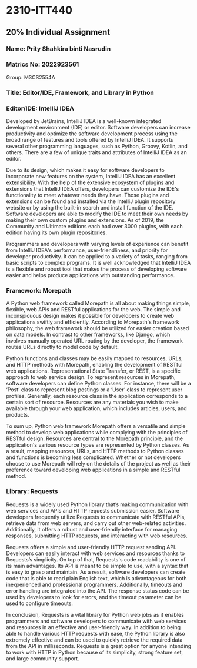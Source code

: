 # 2310-ITT440
## 20% Individual Assignment

### Name: Prity Shahkira binti Nasrudin
### Matrics No: 2022923561  
Group: M3CS2554A

### Title: Editor/IDE, Framework, and Library in Python
### Editor/IDE: IntelliJ IDEA
Developed by JetBrains, IntelliJ IDEA is a well-known integrated development environment (IDE) or editor. Software developers can increase productivity and optimize the software development process using the broad range of features and tools offered by IntelliJ IDEA. It supports several other programming languages, such as Python, Groovy, Kotlin, and others. There are a few of unique traits and attributes of IntelliJ IDEA as an editor.

Due to its design, which makes it easy for software developers to incorporate new features on the system, IntelliJ IDEA has an excellent extensibility. With the help of the extensive ecosystem of plugins and extensions that IntelliJ IDEA offers, developers can customize the IDE's functionality to meet whatever needs they have. Those plugins and extensions can be found and installed via the IntelliJ plugin repository website or by using the built-in search and install function of the IDE. Software developers are able to modify the IDE to meet their own needs by making their own custom plugins and extensions. As of 2019, the Community and Ultimate editions each had over 3000 plugins, with each edition having its own plugin repositories.

Programmers and developers with varying levels of experience can benefit from IntelliJ IDEA's performance, user-friendliness, and priority for developer productivity. It can be applied to a variety of tasks, ranging from basic scripts to complex programs. It is well acknowledged that IntelliJ IDEA is a flexible and robust tool that makes the process of developing software easier and helps produce applications with outstanding performance.

### Framework: Morepath
A Python web framework called Morepath is all about making things simple, flexible, web APIs and RESTful applications for the web. The simple and inconspicuous design makes it possible for developers to create web applications swiftly and efficiently. According to Morepath's framework philosophy, the web framework should be utilized for easier creation based on data models. In contrast to other frameworks, like Django, which involves manually operated URL routing by the developer, the framework routes URLs directly to model code by default. 

Python functions and classes may be easily mapped to resources, URLs, and HTTP methods with Morepath, enabling the development of RESTful web applications. Representational State Transfer, or REST, is a specific approach to web service design. To represent resources in Morepath, software developers can define Python classes. For instance, there will be a ‘Post’ class to represent blog postings or a ‘User’ class to represent user profiles. Generally, each resource class in the application corresponds to a certain sort of resource. Resources are any materials you wish to make available through your web application, which includes articles, users, and products.

To sum up, Python web framework Morepath offers a versatile and simple method to develop web applications while complying with the principles of RESTful design. Resources are central to the Morepath principle, and the application's various resource types are represented by Python classes. As a result, mapping resources, URLs, and HTTP methods to Python classes and functions is becoming less complicated.  Whether or not developers choose to use Morepath will rely on the details of the project as well as their preference toward developing web applications in a simple and RESTful method.

### Library: Requests
Requests is a widely used Python library that’s making communication with web services and APIs and HTTP requests submission easier. Software developers frequently utilize Requests to communicate with RESTful APIs, retrieve data from web servers, and carry out other web-related activities. Additionally, it offers a robust and user-friendly interface for managing responses, submitting HTTP requests, and interacting with web resources.

Requests offers a simple and user-friendly HTTP request sending API. Developers can easily interact with web services and resources thanks to Requests’s simplicity. On top of that, Requests's code readability is one of its main advantages. Its API is meant to be simple to use, with a syntax that is easy to grasp and maintain. As a result, software developers can create code that is able to read plain English text, which is advantageous for both inexperienced and professional programmers. Additionally, timeouts and error handling are integrated into the API. The response status code can be used by developers to look for errors, and the timeout parameter can be used to configure timeouts.

In conclusion, Requests is a vital library for Python web jobs as it enables programmers and software developers to communicate with web services and resources in an effective and user-friendly way. In addition to being able to handle various HTTP requests with ease, the Python library is also extremely effective and can be used to quickly retrieve the required data from the API in milliseconds. Requests is a great option for anyone intending to work with HTTP in Python because of its simplicity, strong feature set, and large community support.
